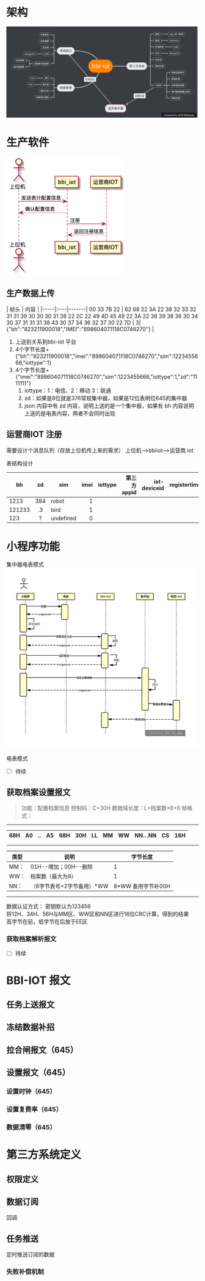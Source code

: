 # 架构
![Alt text](./images/bbi-iot.png)


# 生产软件

![Alt text](./out/uml/表计注册/表计注册.png)


## 生产数据上传


| 帧头 | 内容 |
|-----|:---:|-------|
00 33 7B 22 | 62 68 22 3A 22 38 32 33 32 31 31 39 30 30 30 31 38 22 2C 22 49 4D 45 49 22 3A 22 38 39 38 36 30 34 30 37 31 31 31 38 43 30 37 34 36 32 37 30 22 7D |
3| {"bh":"823211900018","IMEI":"898604071118C0746270"} |

   1. 上送到关系到bbi-iot 平台
   2. 4个字节长度+{"bh":"823211900018","imei":"898604071118C0746270","sim":1223455666,"iottype":1}
   3. 4个字节长度+{"imei":"898604071118C0746270","sim":1223455666,"iottype":1,"zd":"1111111"} 
      1. iottype：1：电信，2：移动 3：联通
      2. zd：如果是8位就是376常规集中器，如果是12位表明位645的集中器
      3. json 内容中有 zd 内容，说明上送的是一个集中器，如果有 bh 内容说明上送的是电表内容，两者不会同时出现
## 运营商IOT 注册
需要设计个消息队列（存放上位机传上来的需求）
上位机-->bbiiot-->运营商 iot

表结构设计

| bh | zd | sim | imei    | iottype | 第三方 appid  |iot-deviceid  | registertime | unregistertime |
|-------|:---:|-----------|-------:|-------:|-------:|-------:|-------:|-------:|
| 1213  | 384 | robot     | 1 |
| 121233 | .3  | bird      | 1   |
| 123  | ?   | undefined | 0     |


# 小程序功能

集中器电表模式
![image text](https://github.com/59471032/bbiiot/raw/master/images/xiaochengxu.png)


电表模式
- [ ] 待续



## 获取档案设置报文

> 功能：配置档案信息
> 控制码：C=30H
> 数据域长度：L=档案数*8+6
> 帧格式：
---
| 68H | A0 | .. | A5 | 68H | 30H | LL  | MM  | WW  | NN…NN  | CS  | 16H |
|-------|:---:|---------|-------:|-------:|-------:|-------:|-------:|-------:|-------:|-------:|-------:|
---
| 类型 | 说明                       | 字节长度            |
| ---- | -------------------------- | ------------------- |
| MM： | 01H--增加；00H--删除       | 1                   |
| WW： | 档案数（最大为8）          | 1                   |
| NN： | （6字节表号+2字节备用）*WW | 8*WW		备用字节补00H |

---						
数据认证方式：
    密钥默认为123456					
	将12H、34H、56H与MM区、WW区和NN区进行16位CRC计算，得到的结果					
	高字节在前，低字节在后放于EE区					


### 获取档案解析报文

- [ ] 待续



# BBI-IOT 报文
## 任务上送报文
## 冻结数据补招
## 拉合闸报文（645）
## 设置报文（645）
### 设置时钟（645）
### 设置复费率（645）
### 数据清零（645）



# 第三方系统定义
## 权限定义
## 数据订阅
回调
## 任务推送
定时推送订阅的数据
### 失败补偿机制
